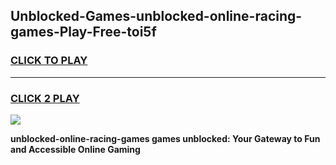
## Unblocked-Games-unblocked-online-racing-games-Play-Free-toi5f
<h3>
<a href="https://premium76.site?title=unblocked-online-racing-games&ref=10A">CLICK TO PLAY</a></h3>
<hr>

<h3>
<a href="https://premium76.site?title=unblocked-online-racing-games&ref=10A">CLICK 2 PLAY</a>
  
</h3>

<a href="https://premium76.site?title=unblocked-online-racing-games&ref=10A"><img src="https://clearcache.store/games.png"></a>


**unblocked-online-racing-games games unblocked: Your Gateway to Fun and Accessible Online Gaming**
